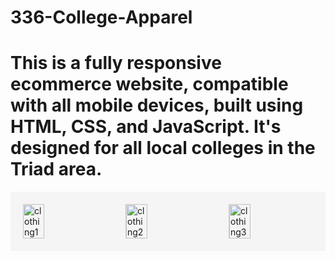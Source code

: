# 336-College-Apparel
# This is a fully responsive ecommerce website, compatible with all mobile devices, built using HTML, CSS, and JavaScript. It's designed for all local colleges in the Triad area.

<div style="background-color: #f5f5f5; padding: 20px;">
  <div style="display: flex; justify-content: space-between; align-items: flex-start;">
    <div style="width: 30%; border-right: 1px solid #ccc; padding-right: 30px;">
      <img src="https://github.com/tyron40/336-College-Apparel/assets/107443273/0ef9d6b4-1c30-4512-a920-1979fdd4b2f0.png" alt="clothing1" style="width: 50%;">
    </div>
    <div style="width: 30%; border-right: 1px solid #ccc; padding-right: 30px;">
      <img src="https://github.com/tyron40/336-College-Apparel/assets/107443273/a11bbe7f-c14e-41da-b09d-5becaa0b318f.png" alt="clothing2" style="width: 50%;">
    </div>
    <div style="width: 30%;">
      <img src="https://github.com/tyron40/336-College-Apparel/assets/107443273/0661eaa5-226b-412a-90da-44b2472d0e44.png" alt="clothing3" style="width: 50%;">
    </div>
  </div>
</div>
